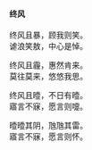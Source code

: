 #### 终风

终风且暴，顾我则笑。  
谑浪笑敖，中心是悼。

终风且霾，惠然肯来。  
莫往莫来，悠悠我思。

终风且曀，不日有曀。  
寤言不寐，愿言则嚏。

曀曀其阴，虺虺其雷。  
寤言不寐，愿言则怀。